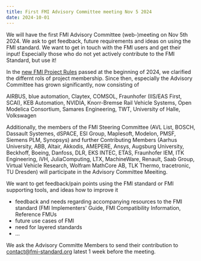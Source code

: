 ```yaml
---
title: First FMI Advisory Committee meeting Nov 5 2024
date: 2024-10-01
---
```


We will have the first FMI Advisory Committee (web-)meeting on Nov 5th 2024.
We ask to get feedback, future requirements and ideas on using the FMI standard. 
We want to get in touch with the FMI users and get their input! 
Especially those who do not yet actively contribute to the FMI Standard, but use it!

In the [new FMI Project Rules](https://fmi-standard.org/news/2024-02-27-new-membership-rules/) passed at the beginning of 2024, we clarified the differnt rols of project membership.
Since then, especially the Advisory Committee has grown significantly, now consisting of

AIRBUS, blue automation, Claytex, COMSOL, Fraunhofer (IIS/EAS First, SCAI), KEB Automation, NVIDIA, Knorr-Bremse Rail Vehicle Systems, Open Modelica Consortium, Samares Engineering, TWT, University of Halle, Volkswagen

Additionally, the members of the FMI Steering Committee (AVL List, BOSCH, Dassault Systemes, dSPACE, ESI Group, Maplesoft, Modelon, PMSF, Siemens PLM, Synopsys) and further Contributing Members (Aarhus University, ABB, Altair, Akkodis, AMEPERE, Ansys, Augsburg University, Beckhoff, Boeing, Danfoss, DLR, EKS INTEC, ETAS, Fraunhofer IEM, ITK Engineering, iVH, JuliaComputing, LTX, MachineWare, Renault, Saab Group, Virtual Vehicle Research, Wolfram MathCore AB, TLK Thermo, tracetronic, TU Dresden)
will participate in the Advisory Committee Meeiting.

We want to get feedback/pain points using the FMI standard or FMI supporting tools, and ideas how to improve it

* feedback and needs regarding accompanying resources to the FMI standard (FMI Implementers' Guide, FMI Compatibility Information, Reference FMUs
* future use cases of FMI
* need for layered standards
* ...

We ask the Advisory Committe Members to send their contribution to contact@fmi-standard.org latest 1 week before the meeting.

